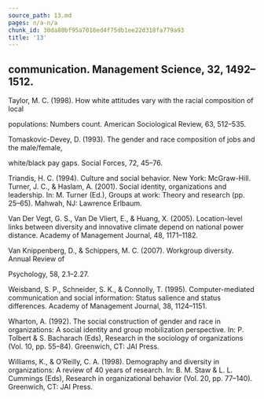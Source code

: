 ```yaml
---
source_path: 13.md
pages: n/a-n/a
chunk_id: 30da80bf95a7018ed4f75db1ee22d318fa779a93
title: '13'
---
```

## communication. Management Science, 32, 1492–1512.

Taylor, M. C. (1998). How white attitudes vary with the racial composition of local

populations: Numbers count. American Sociological Review, 63, 512–535.

Tomaskovic-Devey, D. (1993). The gender and race composition of jobs and the male/female,

white/black pay gaps. Social Forces, 72, 45–76.

Triandis, H. C. (1994). Culture and social behavior. New York: McGraw-Hill. Turner, J. C., & Haslam, A. (2001). Social identity, organizations and leadership. In: M. Turner (Ed.), Groups at work: Theory and research (pp. 25–65). Mahwah, NJ: Lawrence Erlbaum.

Van Der Vegt, G. S., Van De Vliert, E., & Huang, X. (2005). Location-level links between diversity and innovative climate depend on national power distance. Academy of Management Journal, 48, 1171–1182.

Van Knippenberg, D., & Schippers, M. C. (2007). Workgroup diversity. Annual Review of

Psychology, 58, 2.1–2.27.

Weisband, S. P., Schneider, S. K., & Connolly, T. (1995). Computer-mediated communication and social information: Status salience and status differences. Academy of Management Journal, 38, 1124–1151.

Wharton, A. (1992). The social construction of gender and race in organizations: A social identity and group mobilization perspective. In: P. Tolbert & S. Bacharach (Eds), Research in the sociology of organizations (Vol. 10, pp. 55–84). Greenwich, CT: JAI Press.

Williams, K., & O’Reilly, C. A. (1998). Demography and diversity in organizations: A review of 40 years of research. In: B. M. Staw & L. L. Cummings (Eds), Research in organizational behavior (Vol. 20, pp. 77–140). Greenwich, CT: JAI Press.
